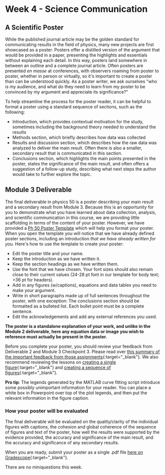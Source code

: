 # Week 4 - Science Communication 


## A Scientific Poster

While the published journal article may be the golden standard for communicating results in the field of physics, many new projects are first showcased as a poster. Posters offer a distilled version of the argument that would be provided in a paper, presenting the highlights and essentials without explaining each detail. In this way, posters land somewhere in between an outline and a complete journal article. Often posters are presented *en masse* at conferences, with observers roaming from poster to poster, whether in person or virtually, so it's important to create a poster than can be understood quickly. As a poster writer, we ask ourselves "who is my audience, and what do they need to learn from my poster to be convinced by my argument and appreciate its significance?"

To help streamline the process for the poster reader, it can be helpful to format a poster using a standard sequence of sections, such as the following:
- Introduction, which provides contextual motivation for the study, sometimes including the background theory needed to understand the results
- Methods section, which briefly describes how data was collected
- Results and discussion section, which describes how the raw data was analyzed to deliver the main result. Often there is also a smaller, secondary result that is communicated in this section.
- Conclusions section, which highlights the main points presented in the poster, states the significance of the main result, and often offers a suggestion of a follow-up study, describing what next steps the author would take to further explore the topic.

## Module 3 Deliverable

The final deliverable in physics 50 is a poster describing your main result and a secondary result from Module 3. Because this is an opportunity for you to demonstrate what you have learned about data collection, analysis, and scientific communication in this course, we are providing little scaffolding in terms of the content of your poster. However, we have provided a [Ph 50 Poster Template](Ph50-Poster-Template.pptx) which will help you format your poster. When you open the template you will notice that we have already defined poster sections, including an introduction *that we have already written for you.* Here's how to use the template to create your poster:

- Edit the poster title and your name.
- Keep the introduction as we have written it.
- Keep the section headings as we have written them.
- Use the font that we have chosen. Your font sizes should also remain close to their current values (24-28 pt font in our template for body text; >36 pt for headers). 
- Add in any figures (w/captions), equations and data tables you need to make your argument.
- Write in  short paragraphs made up of full sentences throughout the poster, with one exception: The conclusions section should be formatted as a bulleted list. Each bullet point must be a complete sentence.
- Edit the acknowledgements and add any external references you used.

**The poster is a standalone explanation of your work, and unlike in the Module 2 deliverable, here any equation data or image you wish to reference must actually be present in the poster.**

Before you complete your poster, you should review your feedback from Deliverable 2 and Module 3 Checkpoint 3. Please read over [this summary of the important feedback from those assignments](feedback-summary){:target="_blank"}. We also recommend reviewing the lessons on [creating a single figure](https://physics-50.github.io/Module-1/week4){:target="_blank"} and [creating a sequence of figures](https://physics-50.github.io/Module-2/week4){:target="_blank"}.

**Pro tip**: The legends generated by the MATLAB curve fitting script introduce some possibly unimportant information for your reader. You can place a white box in Powerpoint over top of the plot legends, and then put the relevant information in the figure caption. 

### How your poster will be evaluated

The final deliverable will be evaluated on the quality/clarity of the individual figures with captions, the cohesion and global coherence of the sequence of figures and text of the poster, how well the results were supported by the evidence provided, the accuracy and significance of the main result, and the accuracy and significance of any secondary results.


When you are ready, submit your poster as a single .pdf file [here on Gradescope](https://www.gradescope.com/courses/165932/assignments/848530){:target="_blank"}.

There are no miniquestions this week.
